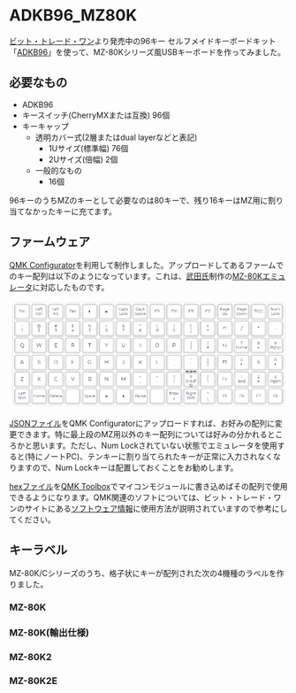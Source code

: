 # ADKB96_MZ80K
[ビット・トレード・ワン](https://bit-trade-one.co.jp/)より発売中の96キー セルフメイドキーボードキット「[ADKB96](https://bit-trade-one.co.jp/selfmadekb/adkb96/)」を使って、MZ-80Kシリーズ風USBキーボードを作ってみました。

## 必要なもの
- ADKB96
- キースイッチ(CherryMXまたは互換) 96個
- キーキャップ
  - 透明カバー式(2層またはdual layerなどと表記)
    - 1Uサイズ(標準幅) 76個
    - 2Uサイズ(倍幅) 2個
  - 一般的なもの
    - 16個

96キーのうちMZのキーとして必要なのは80キーで、残り16キーはMZ用に割り当てなかったキーに充てます。

## ファームウェア
[QMK Configurator](https://config.qmk.fm/#/adkb96/rev1/LAYOUT_ortho_6x16)を利用して制作しました。アップロードしてあるファームでのキー配列は以下のようになっています。これは、[武田氏](http://takeda-toshiya.my.coocan.jp/)制作の[MZ-80Kエミュレータ](http://takeda-toshiya.my.coocan.jp/mz80k/index.html)に対応したものです。

![key layout](/assets/layout.png)

[JSONファイル](/firmware/mz80k.json)をQMK Configuratorにアップロードすれば、お好みの配列に変更できます。特に最上段のMZ用以外のキー配列については好みの分かれるところかと思います。ただし、Num Lockされていない状態でエミュレータを使用すると(特にノートPC)、テンキーに割り当てられたキーが正常に入力されなくなりますので、Num Lockキーは配置しておくことをお勧めします。

[hexファイル](/firmware/adkb96_rev1_mz80k.hex)を[QMK Toolbox](https://github.com/qmk/qmk_toolbox/releases)でマイコンモジュールに書き込めばその配列で使用できるようになります。QMK関連のソフトについては、ビット・トレード・ワンのサイトにある[ソフトウェア情報](https://bit-trade-one.co.jp/selfmadekb/softwaremanual/)に使用方法が説明されていますので参考にしてください。

## キーラベル
MZ-80K/Cシリーズのうち、格子状にキーが配列された次の4機種のラベルを作りました。
### MZ-80K
### MZ-80K(輸出仕様)
### MZ-80K2
### MZ-80K2E
